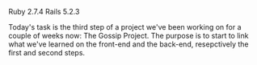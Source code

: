 Ruby 2.7.4
Rails 5.2.3

Today's task is the third step of a project we've been working on for a couple of weeks now: The Gossip Project. The purpose is to start to link what we've learned on the front-end and the back-end, resepctively the first and second steps.

